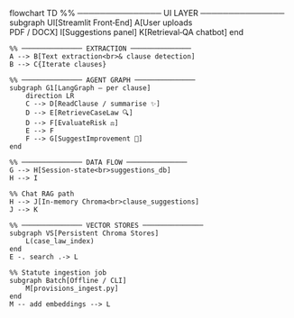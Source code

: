 flowchart TD
    %% ─────────────── UI LAYER ───────────────
    subgraph UI[Streamlit Front‑End]
        A[User uploads<br>PDF / DOCX]
        I[Suggestions panel]
        K[Retrieval‑QA chatbot]
    end

    %% ─────────────── EXTRACTION ───────────────
    A --> B[Text extraction<br>& clause detection]
    B --> C{Iterate clauses}

    %% ─────────────── AGENT GRAPH ───────────────
    subgraph G1[LangGraph – per clause]
        direction LR
        C --> D[ReadClause / summarise ✨]
        D --> E[RetrieveCaseLaw 🔍]
        D --> F[EvaluateRisk ⚖️]
        E --> F
        F --> G[SuggestImprovement 📝]
    end

    %% ─────────────── DATA FLOW ───────────────
    G --> H[Session‑state<br>suggestions_db]
    H --> I

    %% Chat RAG path
    H --> J[In‑memory Chroma<br>clause_suggestions]
    J --> K

    %% ─────────────── VECTOR STORES ───────────────
    subgraph VS[Persistent Chroma Stores]
        L(case_law_index)
    end
    E -. search .-> L

    %% Statute ingestion job
    subgraph Batch[Offline / CLI]
        M[provisions_ingest.py]
    end
    M -- add embeddings --> L